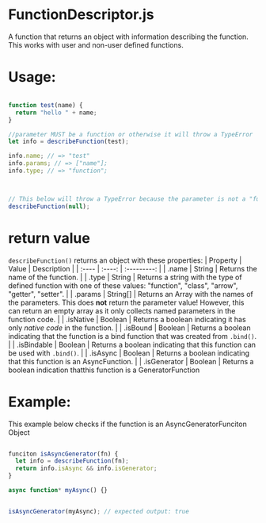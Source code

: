 # FunctionDescriptor.js
A function that returns an object with information describing the function. This works with user and non-user defined functions.



# Usage:
```javascript

function test(name) {
  return "hello " + name;
}

//parameter MUST be a function or otherwise it will throw a TypeError
let info = describeFunction(test);

info.name; // => "test"
info.params; // => ["name"];
info.type; // => "function";



// This below will throw a TypeError because the parameter is not a "function"
describeFunction(null);
```


# return value

```describeFunction()``` returns an object with these properties: 
| Property  | Value  | Description |
| :----     | :----: | :---------: |
| .name     | String | Returns the name of the function. |
| .type     | String | Returns a string with the type of defined function with one of these values: "function", "class", "arrow", "getter", "setter". |
| .params   | String[] | Returns an Array with the names of the parameters. This does <strong>not</strong> return the parameter value! However, this can return an empty array as it only collects named parameters in the function code. |
| .isNative | Boolean | Returns a boolean indicating it has only *native code* in the function. |
| .isBound | Boolean  | Returns a boolean indicating that the function is a bind function that was created from ```.bind()```. |
| .isBindable | Boolean | Returns a boolean indicating that this function can be used with ```.bind()```. |
| .isAsync | Boolean | Returns a boolean indicating that this function is an AsyncFunction. |
| .isGenerator | Boolean | Returns a boolean indication thatthis function is a GeneratorFunction


# Example:

This example below checks if the function is an AsyncGeneratorFunciton Object
```javascript

funciton isAsyncGenerator(fn) {
  let info = describeFunction(fn);
  return info.isAsync && info.isGenerator;
}

async function* myAsync() {}


isAsyncGenerator(myAsync); // expected output: true

```

